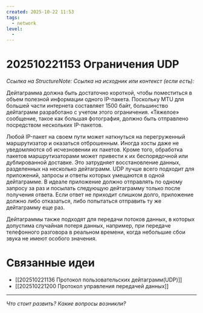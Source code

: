 ```yaml
---
created: 2025-10-22 11:53
tags:
  - network
level:
  -
---
```

# 202510221153 Ограничения UDP

*Ссылка на StructureNote:*
*Ссылка на исходник или контекст (если есть):*

Дейтаграмма должна быть достаточно короткой, чтобы поместиться в объем полезной информации одного IP-пакета. Поскольку MTU для большей части интернета составляет 1500 байт, большинство дейтаграмм разработано с учетом этого ограничения. «Тяжелое» сообщение, такое как большая фотография, должно быть отправлено посредством нескольких IP-пакетов.

Любой IP-пакет на своем пути может наткнуться на перегруженный маршрутизатор и оказаться отброшенным. Иногда хосты даже не уведомляются об исчезновении их пакетов. Кроме того, обработка пакетов маршрутизаторами может привести к их беспорядочной или дублированной доставке. Это затрудняет восстановление данных, разделенных на несколько дейтаграмм. UDP лучше всего подходит для приложений, запросы и ответы которых умещаются в одной дейтаграмме. В идеале приложение должно отправлять по одному запросу за раз и посылать следующую дейтаграмму только после получения ответа. Если ответ не приходит слишком долго, приложение должно либо отказаться, либо попытаться отправить ту же дейтаграмму еще раз.

Дейтаграммы также подходят для передачи потоков данных, в которых допустима случайная потеря данных, например, при передаче телефонного разговора в реальном времени, когда небольшие сбои звука не имеют особого значения.

# Связанные идеи

- [[202510221136 Протокол пользовательских дейтаграмм(UDP)]]
- [[202510221200 Протокол управления передачей данных]]

---

*Что стоит развить? Какие вопросы возникли?*
